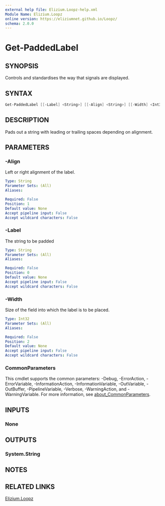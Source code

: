 ```yaml
---
external help file: Elizium.Loopz-help.xml
Module Name: Elizium.Loopz
online version: https://eliziumnet.github.io/Loopz/
schema: 2.0.0
---
```


# Get-PaddedLabel

## SYNOPSIS

Controls and standardises the way that signals are displayed.

## SYNTAX

```powershell
Get-PaddedLabel [[-Label] <String>] [[-Align] <String>] [[-Width] <Int32>] [<CommonParameters>]
```

## DESCRIPTION

Pads out a string with leading or trailing spaces depending on alignment.

## PARAMETERS

### -Align

Left or right alignment of the label.

```yaml
Type: String
Parameter Sets: (All)
Aliases:

Required: False
Position: 1
Default value: None
Accept pipeline input: False
Accept wildcard characters: False
```

### -Label

The string to be padded

```yaml
Type: String
Parameter Sets: (All)
Aliases:

Required: False
Position: 0
Default value: None
Accept pipeline input: False
Accept wildcard characters: False
```

### -Width

Size of the field into which the label is to be placed.

```yaml
Type: Int32
Parameter Sets: (All)
Aliases:

Required: False
Position: 2
Default value: None
Accept pipeline input: False
Accept wildcard characters: False
```

### CommonParameters

This cmdlet supports the common parameters: -Debug, -ErrorAction, -ErrorVariable, -InformationAction, -InformationVariable, -OutVariable, -OutBuffer, -PipelineVariable, -Verbose, -WarningAction, and -WarningVariable. For more information, see [about_CommonParameters](http://go.microsoft.com/fwlink/?LinkID=113216).

## INPUTS

### None

## OUTPUTS

### System.String

## NOTES

## RELATED LINKS

[Elizium.Loopz](https://github.com/EliziumNet/Loopz)
